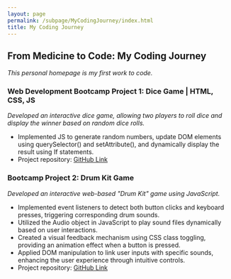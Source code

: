 ```yaml
---
layout: page
permalink: /subpage/MyCodingJourney/index.html
title: My Coding Journey
---
```


## From Medicine to Code: My Coding Journey 

  *This personal homepage is my first work to code.*

### Web Development Bootcamp Project 1: Dice Game | HTML, CSS, JS
  *Developed an interactive dice game, allowing two players to roll dice and display the winner based on random dice rolls.*
- Implemented JS to generate random numbers, update DOM elements using querySelector() and setAttribute(), and dynamically display the result using If statements.
- Project repository: [GitHub Link](https://github.com/zkManuel0123/Udemy-Course-Project)


### Bootcamp Project 2: Drum Kit Game
  *Developed an interactive web-based "Drum Kit" game using JavaScript.*
- Implemented event listeners to detect both button clicks and keyboard presses, triggering corresponding drum sounds.
- Utilized the Audio object in JavaScript to play sound files dynamically based on user interactions.
- Created a visual feedback mechanism using CSS class toggling, providing an animation effect when a button is pressed.
- Applied DOM manipulation to link user inputs with specific sounds, enhancing the user experience through intuitive controls.
- Project repository: [GitHub Link](https://github.com/zkManuel0123/Udemy-Course-Project)